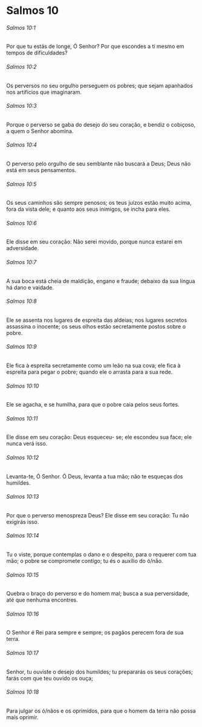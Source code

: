 # Salmos 10

###### Salmos 10:1

Por que tu estás de longe, Ó Senhor? Por que escondes a ti mesmo em tempos de dificuldades?

###### Salmos 10:2

Os perversos no seu orgulho perseguem os pobres; que sejam apanhados nos artifícios que imaginaram.

###### Salmos 10:3

Porque o perverso se gaba do desejo do seu coração, e bendiz o cobiçoso, a quem o Senhor abomina.

###### Salmos 10:4

O perverso pelo orgulho de seu semblante não buscará a Deus; Deus não está em seus pensamentos.

###### Salmos 10:5

Os seus caminhos são sempre penosos; os teus juízos estão muito acima, fora da vista dele; e quanto aos seus inimigos, se incha para eles.

###### Salmos 10:6

Ele disse em seu coração: Não serei movido, porque nunca estarei em adversidade.

###### Salmos 10:7

A sua boca está cheia de maldição, engano e fraude; debaixo da sua língua há dano e vaidade.

###### Salmos 10:8

Ele se assenta nos lugares de espreita das aldeias; nos lugares secretos assassina o inocente; os seus olhos estão secretamente postos sobre o pobre.

###### Salmos 10:9

Ele fica à espreita secretamente como um leão na sua cova; ele fica à espreita para pegar o pobre; quando ele o arrasta para a sua rede.

###### Salmos 10:10

Ele se agacha, e se humilha, para que o pobre caia pelos seus fortes.

###### Salmos 10:11

Ele disse em seu coração: Deus esqueceu- se; ele escondeu sua face; ele nunca verá isso.

###### Salmos 10:12

Levanta-te, Ó Senhor. Ó Deus, levanta a tua mão; não te esqueças dos humildes.

###### Salmos 10:13

Por que o perverso menospreza Deus? Ele disse em seu coração: Tu não exigirás isso.

###### Salmos 10:14

Tu o viste, porque contemplas o dano e o despeito, para o requerer com tua mão; o pobre se compromete contigo; tu és o auxílio do ó/não.

###### Salmos 10:15

Quebra o braço do perverso e do homem mal; busca a sua perversidade, até que nenhuma encontres.

###### Salmos 10:16

O Senhor é Rei para sempre e sempre; os pagãos perecem fora de sua terra.

###### Salmos 10:17

Senhor, tu ouviste o desejo dos humildes; tu prepararás os seus corações; farás com que teu ouvido os ouça;

###### Salmos 10:18

Para julgar os ó/nãos e os oprimidos, para que o homem da terra não possa mais oprimir.

